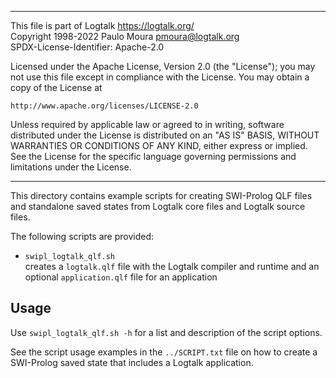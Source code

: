________________________________________________________________________

This file is part of Logtalk <https://logtalk.org/>  
Copyright 1998-2022 Paulo Moura <pmoura@logtalk.org>  
SPDX-License-Identifier: Apache-2.0

Licensed under the Apache License, Version 2.0 (the "License");
you may not use this file except in compliance with the License.
You may obtain a copy of the License at

    http://www.apache.org/licenses/LICENSE-2.0

Unless required by applicable law or agreed to in writing, software
distributed under the License is distributed on an "AS IS" BASIS,
WITHOUT WARRANTIES OR CONDITIONS OF ANY KIND, either express or implied.
See the License for the specific language governing permissions and
limitations under the License.
________________________________________________________________________


This directory contains example scripts for creating SWI-Prolog QLF files
and standalone saved states from Logtalk core files and Logtalk source
files.

The following scripts are provided:

- `swipl_logtalk_qlf.sh`  
	creates a `logtalk.qlf` file with the Logtalk compiler and runtime
	and an optional `application.qlf` file for an application

Usage
-----

Use `swipl_logtalk_qlf.sh -h` for a list and description of the script
options.

See the script usage examples in the `../SCRIPT.txt` file on how to
create a SWI-Prolog saved state that includes a Logtalk application.
